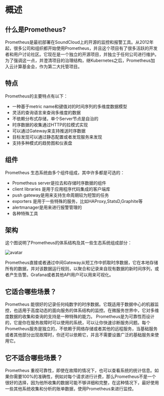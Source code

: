 # 概述
## 什么是Prometheus?
Prometheus是最初部署在SoundCloud上的开源的监控和报警工具。从2012年起，很多公司和组织都开始使用Prometheus，并且这个项目有了很多活跃的开发者和用户讨论社区。它现在是一个独立的开源项目，并独立于任何公司进行维护。为了强调这一点，并澄清项目的治理结构，继Kubernetes之后，Prometheus加入云计算基金会，作为第二大托管项目。

## 特点
Prometheus的主要特点有以下：

- 一种基于metric name和键值对的时间序列的多维度数据模型
- 灵活的查询语言来查询多维度的数据
- 不依赖分布式存储，单个Server节点是自治的
- 时序数据的收集通过HTTP的拉模式实现
- 可以通过Gateway来支持推送时序数据
- 目标发现可以通过静态配置或者发现服务来发现
- 支持多种模式的趋势图和仪表盘

## 组件
Prometheus 生态系统由多个组件组成，其中许多都是可选的：

- Prometheus server是拉去和存储时序数据的组件
- client libraries 是用于应用程序代码集成的客户端库
- push gateway是用来支持生命周期较为短暂的任务
- exporters 是用于一些特殊的服务，比如HAProxy,StatsD,Graphite等
- alertmanager是用来进行报警管理的
- 各种特殊工具

## 架构
这个图说明了Prometheus的体系结构及其一些生态系统组成部分：

![avatar](https://prometheus.io/assets/architecture.png)

Prometheus直接或者通过中间Gateway从短工作中抓取时序数据，它在本地存储所有的数据，并对该数据运行规则，以聚合和记录来自现有数据的新时间序列，或者产生告警。Grafana或者其他API用户可以用来可视化。

## 它适合哪些场景？
Prometheus 能很好的记录任何纯数字的时序数据。它既适用于数据中心的机器监控，也适用于高度动态的面向服务的体系结构的监控。在微服务世界中，它对多维度数据的收集和查询的支持是一种特殊的能力。
Prometheus是为可靠性而设计的，它是你在服务故障时可以使用的系统，可以让你快速诊断服务问题。每个Prometheus服务是独立的，不依赖于网络存储或者其他的远程服务，当基础服务或者其他部分出现故障时，你还可以依赖它，并且不需要设置广泛的基础服务来使用它。

## 它不适合哪些场景？
Prometheus 重视可靠性，即使在故障的情况下，也可以查看系统的统计信息。如果你需要100%的准确性，例如对每个请求进行计费，那么Prometheus不是一个很好的选择，因为他所收集的数据可能不够详细和完整，在这种情况下，最好使用一些其他系统收集和分析的账单数据，使用Prometheus来进行监控。
